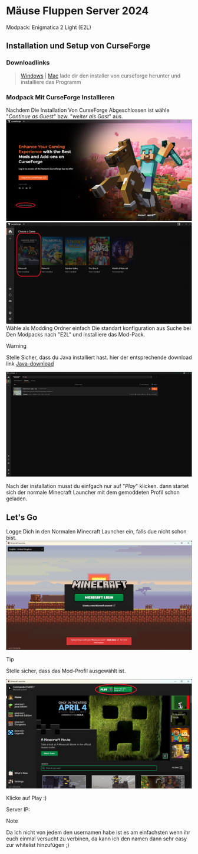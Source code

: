 # Mäuse Fluppen Server 2024

Modpack:
Enigmatica 2 Light (E2L)




## Installation und Setup von CurseForge
### Downloadlinks
>[Windows](https://download.overwolf.com/install/Download?PartnerId=4047&utm_term=eyJkb21haW4iOiJjZi13ZWIifQ%3D%3D) | 
[Mac](https://curseforge.overwolf.com/downloads/curseforge-latest.dmg)
lade dir den installer von curseforge herunter und installiere das Programm
### Modpack Mit CurseForge Installieren
Nachdem Die Installation Von CurseForge Abgeschlossen ist wähle "*Continue as Guest*" bzw. "*weiter als Gast*" aus.
![](.images/CurseForge_install_01.png)
![](.images/CurseForge_install_02.png)
Wähle als Modding Ordner einfach Die standart konfiguration aus
Suche bei Den Modpacks nach "E2L" und installiere das Mod-Pack.

> [!WARNING]  
> Stelle Sicher, dass du Java installiert hast. hier der entsprechende download link [Java-download](https://www.java.com/de/download/manual.jsp)

![](.images/CurseForge_install_03.png)

Nach der installation musst du einfgach nur auf "*Play*" klicken. dann startet sich der normale Minecraft Launcher mit dem gemoddeten Profil schon geladen.  

## Let's Go
Logge Dich in den Normalen Minecraft Launcher ein, falls due nicht schon bist.
![](.images/MC_Launcher_setup_01.png)

> [!TIP]
> Stelle sicher, dass das Mod-Profil ausgewählt ist.

![](.images/MC_Launcher_setup_02.png)

Klicke auf Play :)

Server IP: 

> [!NOTE]  
> Da Ich nicht von jedem den usernamen habe ist es am einfachsten wenn ihr euch einmal versucht zu verbinen, da kann ich den namen dann sehr easy zur whitelist hinzufügen ;)

